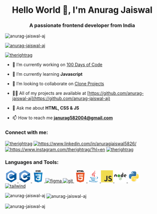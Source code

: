 <h1 align="center">Hello World 👋, I'm Anurag Jaiswal</h1>
<h3 align="center">A passionate frontend developer from India</h3>

<p align="left"> <img src="https://komarev.com/ghpvc/?username=anurag-jaiswal-aj&label=Profile%20views&color=0e75b6&style=flat" alt="anurag-jaiswal-aj" /> </p>

<p align="left"> <a href="https://github.com/ryo-ma/github-profile-trophy"><img src="https://github-profile-trophy.vercel.app/?username=anurag-jaiswal-aj" alt="anurag-jaiswal-aj" /></a> </p>

<p align="left"> <a href="https://twitter.com/therightrag" target="blank"><img src="https://img.shields.io/twitter/follow/therightrag?logo=twitter&style=for-the-badge" alt="therightrag" /></a> </p>

- 🔭 I’m currently working on [100 Days of Code](https://github.com/anurag-jaiswal-aj/100DaysOfCode)

- 🌱 I’m currently learning **Javascript**

- 👯 I’m looking to collaborate on [Clone Projects](https://github.com/anurag-jaiswal-aj/Netflix-Clone)

- 👨‍💻 All of my projects are available at [https://github.com/anurag-jaiswal-aj](https://github.com/anurag-jaiswal-aj)

- 💬 Ask me about **HTML, CSS & JS**

- 📫 How to reach me **janurag582004@gmail.com**

<h3 align="left">Connect with me:</h3>
<p align="left">
<a href="https://twitter.com/therightrag" target="blank"><img align="center" src="https://raw.githubusercontent.com/rahuldkjain/github-profile-readme-generator/master/src/images/icons/Social/twitter.svg" alt="therightrag" height="30" width="40" /></a>
<a href="https://www.linkedin.com/in/anuragjaiswal5826/" target="blank"><img align="center" src="https://raw.githubusercontent.com/rahuldkjain/github-profile-readme-generator/master/src/images/icons/Social/linked-in-alt.svg" alt="https://www.linkedin.com/in/anuragjaiswal5826/" height="30" width="40" /></a>
<a href="https://www.instagram.com/therightrag/?hl=en" target="blank"><img align="center" src="https://raw.githubusercontent.com/rahuldkjain/github-profile-readme-generator/master/src/images/icons/Social/instagram.svg" alt="https://www.instagram.com/therightrag/?hl=en" height="30" width="40" /></a>
<a href="https://www.leetcode.com/therightrag" target="blank"><img align="center" src="https://raw.githubusercontent.com/rahuldkjain/github-profile-readme-generator/master/src/images/icons/Social/leet-code.svg" alt="therightrag" height="30" width="40" /></a>
</p>

<h3 align="left">Languages and Tools:</h3>
<p align="left"> </a> <a href="https://www.cprogramming.com/" target="_blank" rel="noreferrer"> <img src="https://raw.githubusercontent.com/devicons/devicon/master/icons/c/c-original.svg" alt="c" width="40" height="40"/> </a> <a href="https://www.w3schools.com/cpp/" target="_blank" rel="noreferrer"> <img src="https://raw.githubusercontent.com/devicons/devicon/master/icons/cplusplus/cplusplus-original.svg" alt="cplusplus" width="40" height="40"/> </a> <a href="https://www.w3schools.com/css/" target="_blank" rel="noreferrer"> <img src="https://raw.githubusercontent.com/devicons/devicon/master/icons/css3/css3-original-wordmark.svg" alt="css3" width="40" height="40"/> </a> <a href="https://www.figma.com/" target="_blank" rel="noreferrer"> <img src="https://www.vectorlogo.zone/logos/figma/figma-icon.svg" alt="figma" width="40" height="40"/> </a> <a href="https://git-scm.com/" target="_blank" rel="noreferrer"> <img src="https://www.vectorlogo.zone/logos/git-scm/git-scm-icon.svg" alt="git" width="40" height="40"/> </a> <a href="https://www.w3.org/html/" target="_blank" rel="noreferrer"> <img src="https://raw.githubusercontent.com/devicons/devicon/master/icons/html5/html5-original-wordmark.svg" alt="html5" width="40" height="40"/> </a> <a href="https://www.java.com" target="_blank" rel="noreferrer"> <img src="https://raw.githubusercontent.com/devicons/devicon/master/icons/java/java-original.svg" alt="java" width="40" height="40"/> </a> <a href="https://developer.mozilla.org/en-US/docs/Web/JavaScript" target="_blank" rel="noreferrer"> <img src="https://raw.githubusercontent.com/devicons/devicon/master/icons/javascript/javascript-original.svg" alt="javascript" width="40" height="40"/> </a> <a href="https://nodejs.org" target="_blank" rel="noreferrer"> <img src="https://raw.githubusercontent.com/devicons/devicon/master/icons/nodejs/nodejs-original-wordmark.svg" alt="nodejs" width="40" height="40"/> </a> <a href="https://www.python.org" target="_blank" rel="noreferrer"> <img src="https://raw.githubusercontent.com/devicons/devicon/master/icons/python/python-original.svg" alt="python" width="40" height="40"/> </a> <a href="https://tailwindcss.com/" target="_blank" rel="noreferrer"> <img src="https://www.vectorlogo.zone/logos/tailwindcss/tailwindcss-icon.svg" alt="tailwind" width="40" height="40"/> </a> </p>

<p><img align="left" src="https://github-readme-stats.vercel.app/api/top-langs?username=anurag-jaiswal-aj&show_icons=true&locale=en&layout=compact" alt="anurag-jaiswal-aj" /></p>

<p>&nbsp;<img align="center" src="https://github-readme-stats.vercel.app/api?username=anurag-jaiswal-aj&show_icons=true&locale=en" alt="anurag-jaiswal-aj" /></p>

<p><img align="center" src="https://github-readme-streak-stats.herokuapp.com/?user=anurag-jaiswal-aj&" alt="anurag-jaiswal-aj" /></p>
